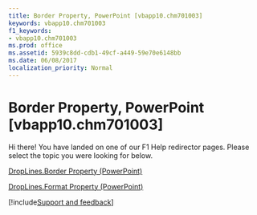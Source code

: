 ```yaml
---
title: Border Property, PowerPoint [vbapp10.chm701003]
keywords: vbapp10.chm701003
f1_keywords:
- vbapp10.chm701003
ms.prod: office
ms.assetid: 5939c8dd-cdb1-49cf-a449-59e70e6148bb
ms.date: 06/08/2017
localization_priority: Normal
---
```



# Border Property, PowerPoint [vbapp10.chm701003]

Hi there! You have landed on one of our F1 Help redirector pages. Please select the topic you were looking for below.

[DropLines.Border Property (PowerPoint)](https://msdn.microsoft.com/library/e83f316d-80ed-da3a-7e73-82e86a9384aa%28Office.15%29.aspx)

[DropLines.Format Property (PowerPoint)](https://msdn.microsoft.com/library/ea123388-c397-c6a9-fbe0-a2dae18e21a6%28Office.15%29.aspx)

[!include[Support and feedback](~/includes/feedback-boilerplate.md)]